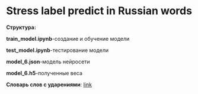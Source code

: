 # Stress label predict in Russian words


**Структура:**

**train_model.ipynb**-создание и обучение модели

**test_model.ipynb**-тестирование модели

**model_6.json**-модель нейросети

**model_6.h5**-полученные веса

**Словарь слов с ударениями**: [link](https://drive.google.com/file/d/1XhIYT_F8dAGMQ8jmZcpFooQxttpFZYlO/view?usp=sharing)
